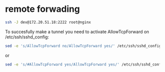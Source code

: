 # remote forwading
```bash
ssh -J dev@172.20.51.18:2222 root@nginx
```
To succesfully make a tunnel you need to activate AllowTcpForward on /etc/ssh/sshd_config:
```bash
sed -e 's/AllowTcpForward no/AllowTcpForward yes/' /etc/ssh/sshd_config
```
or
```bash
sed -e 's/#AllowTcpForward yes/AllowTcpForward yes/' /etc/ssh/sshd_config
```
